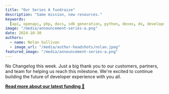 ```yaml
---
title: "Our Series A fundraise"
description: "Same mission, new resources."
keywords:
  [api, openapi, php, docs, sdk generation, python, devex, dx, developer experience]
image: "/media/announcement-series-a.png"
date: 2024-10-30
authors:
  - name: Nolan Sullivan
  - image_url: "/media/author-headshots/nolan.jpeg"
featured_image: "/media/announcement-series-a.png"
---
```




No Changelog this week. Just a big thank you to our customers, partners, and team for helping us reach this milestone. We're excited to continue building the future of developer experience with you all.

[**Read more about our latest funding 🚀**](/post/fundraising-series-a)
